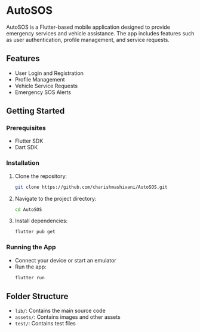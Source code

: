 # AutoSOS

AutoSOS is a Flutter-based mobile application designed to provide emergency services and vehicle assistance. The app includes features such as user authentication, profile management, and service requests.

## Features

- User Login and Registration
- Profile Management
- Vehicle Service Requests
- Emergency SOS Alerts

## Getting Started

### Prerequisites

- Flutter SDK
- Dart SDK

### Installation

1. Clone the repository:
   ```bash
   git clone https://github.com/charishmashivani/AutoSOS.git
   ```
2. Navigate to the project directory:
   ```bash
   cd AutoSOS
   ```
3. Install dependencies:
   ```bash
   flutter pub get
   ```

### Running the App

- Connect your device or start an emulator
- Run the app:
  ```bash
  flutter run
  ```

## Folder Structure

- `lib/`: Contains the main source code
- `assets/`: Contains images and other assets
- `test/`: Contains test files
